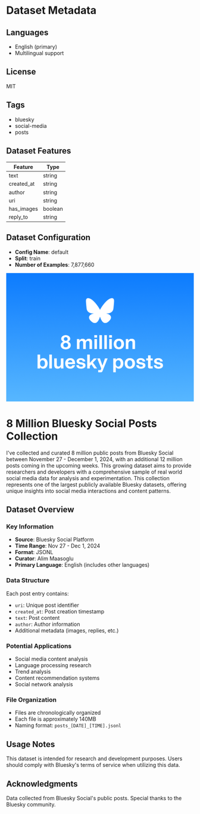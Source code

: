 # Dataset Metadata

## Languages
- English (primary)
- Multilingual support

## License
MIT

## Tags
- bluesky
- social-media
- posts

## Dataset Features

| Feature | Type |
|---------|------|
| text | string |
| created_at | string |
| author | string |
| uri | string |
| has_images | boolean |
| reply_to | string |

## Dataset Configuration
- **Config Name**: default
- **Split**: train
- **Number of Examples**: 7,877,660

![Bluesky Posts Dataset Overview](bskyposts.png)

# 8 Million Bluesky Social Posts Collection

I've collected and curated 8 million public posts from Bluesky Social between November 27 - December 1, 2024, with an additional 12 million posts coming in the upcoming weeks. This growing dataset aims to provide researchers and developers with a comprehensive sample of real world social media data for analysis and experimentation. This collection represents one of the largest publicly available Bluesky datasets, offering unique insights into social media interactions and content patterns.

## Dataset Overview

### Key Information
- **Source**: Bluesky Social Platform
- **Time Range**: Nov 27 - Dec 1, 2024
- **Format**: JSONL
- **Curator**: Alim Maasoglu
- **Primary Language**: English (includes other languages)

### Data Structure
Each post entry contains:
- `uri`: Unique post identifier
- `created_at`: Post creation timestamp
- `text`: Post content
- `author`: Author information
- Additional metadata (images, replies, etc.)

### Potential Applications
- Social media content analysis
- Language processing research
- Trend analysis
- Content recommendation systems
- Social network analysis

### File Organization
- Files are chronologically organized
- Each file is approximately 140MB
- Naming format: `posts_[DATE]_[TIME].jsonl`

## Usage Notes
This dataset is intended for research and development purposes. Users should comply with Bluesky's terms of service when utilizing this data.

## Acknowledgments
Data collected from Bluesky Social's public posts. Special thanks to the Bluesky community.
